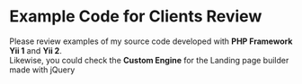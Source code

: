# Example Code for Clients Review
Please review examples of my source code developed with <b>PHP Framework Yii 1</b> and <b>Yii 2</b>. <br>
Likewise, you could check the <b>Custom Engine</b> for the Landing page builder made with jQuery
